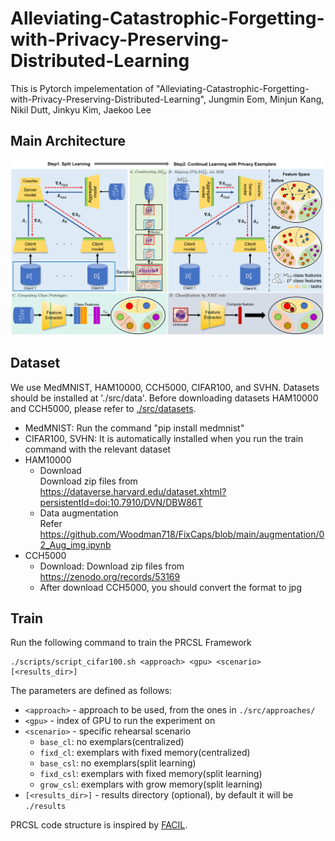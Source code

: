 # Alleviating-Catastrophic-Forgetting-with-Privacy-Preserving-Distributed-Learning
This is Pytorch impelementation of "Alleviating-Catastrophic-Forgetting-with-Privacy-Preserving-Distributed-Learning", Jungmin Eom, Minjun Kang, Nikil Dutt, Jinkyu Kim, Jaekoo Lee

## Main Architecture
![screensh](./fig/overview.png)

## Dataset
We use MedMNIST, HAM10000, CCH5000, CIFAR100, and SVHN. Datasets should be installed at './src/data'.
Before downloading datasets HAM10000 and CCH5000, please refer to [./src/datasets](./src/datasets).
* MedMNIST: Run the command "pip install medmnist"   
* CIFAR100, SVHN: It is automatically installed when you run the train command with the relevant dataset   
* HAM10000   
    * Download   
        Download zip files from https://dataverse.harvard.edu/dataset.xhtml?persistentId=doi:10.7910/DVN/DBW86T
    * Data augmentation   
        Refer https://github.com/Woodman718/FixCaps/blob/main/augmentation/02_Aug_img.ipynb
* CCH5000   
    * Download: Download zip files from https://zenodo.org/records/53169
    * After download CCH5000, you should convert the format to jpg

## Train
Run the following command to train the PRCSL Framework
```
./scripts/script_cifar100.sh <approach> <gpu> <scenario> [<results_dir>]
```
The parameters are defined as follows:
* `<approach>` - approach to be used, from the ones in `./src/approaches/`
* `<gpu>` - index of GPU to run the experiment on
* `<scenario>` - specific rehearsal scenario   
    * `base_cl`: no exemplars(centralized)   
    * `fixd_cl`: exemplars with fixed memory(centralized)   
    * `base_csl`: no exemplars(split learning)   
    * `fixd_csl`: exemplars with fixed memory(split learning)   
    * `grow_csl`: exemplars with grow memory(split learning)   
* `[<results_dir>]` - results directory (optional), by default it will be `./results`

PRCSL code structure is inspired by [FACIL](https://github.com/mmasana/FACIL/tree/master).